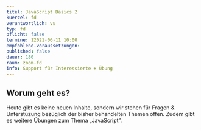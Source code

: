 ```yaml
---
titel: JavaScript Basics 2
kuerzel: fd
verantwortlich: vs
typ: fd
pflicht: false
termine: 12021-06-11 10:00
empfohlene-voraussetzungen: 
published: false
dauer: 180
raum: zoom-fd
info: Support für Interessierte + Übung
---
```


## Worum geht es?
Heute gibt es keine neuen Inhalte, sondern wir stehen für Fragen & Unterstüzung bezüglich der bisher behandelten Themen offen. Zudem gibt es weitere Übungen zum Thema „JavaScript”.









